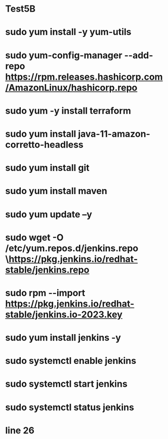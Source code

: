 # Test5B

# sudo yum install -y yum-utils
# sudo yum-config-manager --add-repo https://rpm.releases.hashicorp.com/AmazonLinux/hashicorp.repo
# sudo yum -y install terraform

# sudo yum install java-11-amazon-corretto-headless
# sudo yum install git

# sudo yum install maven

# sudo yum update –y
# sudo wget -O /etc/yum.repos.d/jenkins.repo \https://pkg.jenkins.io/redhat-stable/jenkins.repo 
# sudo rpm --import https://pkg.jenkins.io/redhat-stable/jenkins.io-2023.key
# sudo yum install jenkins -y
# sudo systemctl enable jenkins
# sudo systemctl start jenkins
# sudo systemctl status jenkins


# line 26

<!-- script {
                    env.NEXT_STEP = input message: 'Implement plan?', ok: 'Implement',
                    parameters: [choice(name: 'Implement', choices: ['apply', 'destroy', 'do nothing'], description: 'implementation stage')]
                } -->
